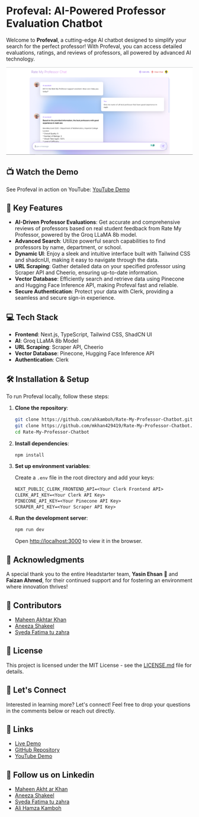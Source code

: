 # Profeval: AI-Powered Professor Evaluation Chatbot

Welcome to **Profeval**, a cutting-edge AI chatbot designed to simplify your search for the perfect professor! With Profeval, you can access detailed evaluations, ratings, and reviews of professors, all powered by advanced AI technology.

![Profeval](image.png)

## 📺 Watch the Demo

See Profeval in action on YouTube: [YouTube Demo](https://lnkd.in/dtYQPaCz)

## 🔧 Key Features

- **AI-Driven Professor Evaluations**: Get accurate and comprehensive reviews of professors based on real student feedback from Rate My Professor, powered by the Groq LLaMA 8b model.
- **Advanced Search**: Utilize powerful search capabilities to find professors by name, department, or school.
- **Dynamic UI**: Enjoy a sleek and intuitive interface built with Tailwind CSS and shadcnUI, making it easy to navigate through the data.
- **URL Scraping**: Gather detailed data on your specified professor using Scraper API and Cheerio, ensuring up-to-date information.
- **Vector Database**: Efficiently search and retrieve data using Pinecone and Hugging Face Inference API, making Profeval fast and reliable.
- **Secure Authentication**: Protect your data with Clerk, providing a seamless and secure sign-in experience.

## 💻 Tech Stack

- **Frontend**: Next.js, TypeScript, Tailwind CSS, ShadCN UI
- **AI**: Groq LLaMA 8b Model
- **URL Scraping**: Scraper API, Cheerio
- **Vector Database**: Pinecone, Hugging Face Inference API
- **Authentication**: Clerk

## 🛠 Installation & Setup

To run Profeval locally, follow these steps:

1. **Clone the repository**:

    ```bash
    git clone https://github.com/ahkamboh/Rate-My-Professor-Chatbot.git
    git clone https://github.com/mkhan429419/Rate-My-Professor-Chatbot.git
    cd Rate-My-Professor-Chatbot
    ```

2. **Install dependencies**:

    ```bash
    npm install
    ```

3. **Set up environment variables**:

   Create a `.env` file in the root directory and add your keys:

    ```plaintext
    NEXT_PUBLIC_CLERK_FRONTEND_API=<Your Clerk Frontend API>
    CLERK_API_KEY=<Your Clerk API Key>
    PINECONE_API_KEY=<Your Pinecone API Key>
    SCRAPER_API_KEY=<Your Scraper API Key>
    ```

4. **Run the development server**:

    ```bash
    npm run dev
    ```

    Open [http://localhost:3000](http://localhost:3000)  to view it in the browser.

## 🙏 Acknowledgments

A special thank you to the entire Headstarter team, **Yasin Ehsan** 🚀 and **Faizan Ahmed**, for their continued support and for fostering an environment where innovation thrives!

## 🌟 Contributors

- [Maheen Akhtar Khan](https://github.com/mkhan429419)
- [Aneeza Shakeel](https://github.com/aneezahere)
- [Syeda Fatima tu zahra](https://www.linkedin.com/in/syeda-fatima-tu-zahra-940784250/e)

## 📄 License

This project is licensed under the MIT License - see the [LICENSE.md](LICENSE.md) file for details.

## 💬 Let's Connect

Interested in learning more? Let's connect! Feel free to drop your questions in the comments below or reach out directly.

## 🔗 Links

- [Live Demo](https://lnkd.in/d9W4DxiG)
- [GitHub Repository](https://lnkd.in/dZvp9Unm)
- [YouTube Demo](https://lnkd.in/dtYQPaCz)

## 📢 Follow us on Linkedin
- [Maheen Akht
ar Khan](https://www.linkedin.com/in/maheen-akhtar-khan-377082267/)
- [Aneeza Shakeel](https://github.com/aneezahere)
- [Syeda Fatima tu zahra](https://www.linkedin.com/in/syeda-fatima-tu-zahra-940784250/)
- [Ali Hamza Kamboh](https://www.linkedin.com/in/ahkamboh)



